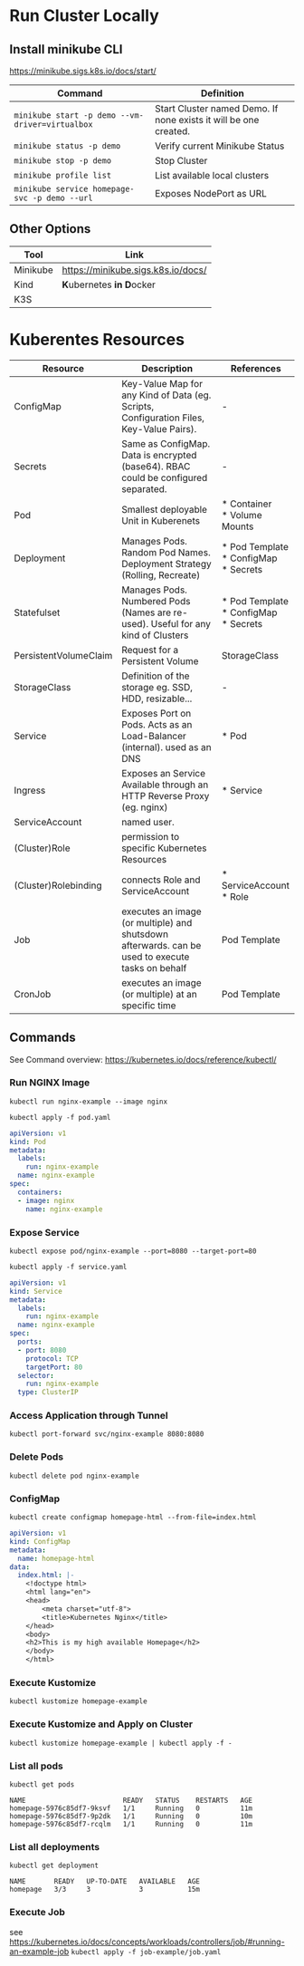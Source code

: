 # Run Cluster Locally
## Install minikube CLI
https://minikube.sigs.k8s.io/docs/start/

| Command                                         | Definition | 
|-------------------------------------------------|---|
| `minikube start -p demo --vm-driver=virtualbox` | Start Cluster named Demo. If none exists it will be one created. | 
| `minikube status -p demo`                       | Verify current Minikube Status |
| `minikube stop -p demo`                         | Stop Cluster |
| `minikube profile list` | List available local clusters | 
| `minikube service homepage-svc -p demo --url` | Exposes NodePort as URL |

## Other Options
| Tool | Link                               | 
|------|------------------------------------| 
| Minikube | https://minikube.sigs.k8s.io/docs/ |
| Kind | **K**ubernetes **in** **D**ocker   |
| K3S | 

# Kuberentes Resources

| Resource              | Description                                                                                      | References                                     | 
|-----------------------|--------------------------------------------------------------------------------------------------|------------------------------------------------|
| ConfigMap             | Key-Value Map for any Kind of Data (eg. Scripts, Configuration Files, Key-Value Pairs).          | -                                              |
| Secrets               | Same as ConfigMap. Data is encrypted (base64). RBAC could be configured separated.               | -                                              |
| Pod                   | Smallest deployable Unit in Kuberenets                                                           | * Container <br> * Volume Mounts <br>          |
| Deployment            | Manages Pods. Random Pod Names. Deployment Strategy (Rolling, Recreate)                          | * Pod Template <br> * ConfigMap <br> * Secrets |
| Statefulset           | Manages Pods. Numbered Pods (Names are re-used). Useful for any kind of Clusters                 | * Pod Template <br> * ConfigMap <br> * Secrets |
| PersistentVolumeClaim | Request for a Persistent Volume                                                                  | StorageClass                                   |
| StorageClass          | Definition of the storage eg. SSD, HDD, resizable...                                             | -                                              |
| Service               | Exposes Port on Pods. Acts as an Load-Balancer (internal). used as an DNS                        | * Pod                                          |
| Ingress               | Exposes an Service Available through an HTTP Reverse Proxy (eg. nginx)                           | * Service                                      |
| ServiceAccount        | named user.                                                                                      |                                                |
| (Cluster)Role         | permission to specific Kubernetes Resources                                                      |                                                |
| (Cluster)Rolebinding  | connects Role and ServiceAccount                                                                 | * ServiceAccount <br> * Role                   |
| Job                   | executes an image (or multiple) and shutsdown afterwards. can be used to execute tasks on behalf | Pod Template                                   |
| CronJob               | executes an image (or multiple) at an specific time                                              | Pod Template                                   |


## Commands
See Command overview: https://kubernetes.io/docs/reference/kubectl/

### Run NGINX Image
`kubectl run nginx-example --image nginx`

`kubectl apply -f pod.yaml`
```yaml
apiVersion: v1
kind: Pod
metadata:
  labels:
    run: nginx-example
  name: nginx-example
spec:
  containers:
  - image: nginx
    name: nginx-example
```

### Expose Service 
`kubectl expose pod/nginx-example --port=8080 --target-port=80`

`kubectl apply -f service.yaml`
```yaml
apiVersion: v1
kind: Service
metadata:
  labels:
    run: nginx-example
  name: nginx-example
spec:
  ports:
  - port: 8080
    protocol: TCP
    targetPort: 80
  selector:
    run: nginx-example
  type: ClusterIP
```

### Access Application through Tunnel
`kubectl port-forward svc/nginx-example 8080:8080`

### Delete Pods
`kubectl delete pod nginx-example`

### ConfigMap
`kubectl create configmap homepage-html --from-file=index.html`

```yaml
apiVersion: v1
kind: ConfigMap
metadata:
  name: homepage-html
data:
  index.html: |-
    <!doctype html>
    <html lang="en">
    <head>
        <meta charset="utf-8">
        <title>Kubernetes Nginx</title>
    </head>
    <body>
    <h2>This is my high available Homepage</h2>
    </body>
    </html>
```

### Execute Kustomize
`kubectl kustomize homepage-example`

### Execute Kustomize and Apply on Cluster
`kubectl kustomize homepage-example | kubectl apply -f -`

### List all pods
`kubectl get pods`
``` 
NAME                        READY   STATUS    RESTARTS   AGE
homepage-5976c85df7-9ksvf   1/1     Running   0          11m
homepage-5976c85df7-9p2dk   1/1     Running   0          10m
homepage-5976c85df7-rcqlm   1/1     Running   0          11m
```

### List all deployments
`kubectl get deployment`
``` 
NAME       READY   UP-TO-DATE   AVAILABLE   AGE
homepage   3/3     3            3           15m
```

### Execute Job
see https://kubernetes.io/docs/concepts/workloads/controllers/job/#running-an-example-job
`kubectl apply -f job-example/job.yaml`
